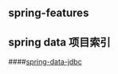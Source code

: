 ## spring-features
## spring data 项目索引

####[spring-data-jdbc](https://github.com/daocr/spring-features/tree/main/spring-data/spring-data-jdbc)


